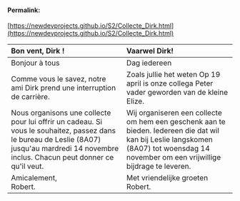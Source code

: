 <link rel="stylesheet" href="https://newdevprojects.github.io/S2/S2.css">

#### Permalink: 
[https://newdevprojects.github.io/S2/Collecte_Dirk.html](https://newdevprojects.github.io/S2/Collecte_Dirk.html)

| Bon vent, Dirk ! | Vaarwel Dirk! |
| :--- | :--- | 
| Bonjour à tous | Dag iedereen |
| Comme vous le savez, notre ami Dirk prend une interruption de carrière. | Zoals jullie het weten Op 19 april is onze collega Peter vader geworden van de kleine Elize. |
|Nous organisons une collecte pour lui offrir un cadeau. Si vous le souhaitez, passez dans le bureau de Leslie (8A07) jusqu'au mardredi 14 novembre inclus. Chacun peut donner ce qu'il veut. | Wij organiseren een collecte om hem een geschenk aan te bieden. Iedereen die dat wil kan bij Leslie langskomen (8A07) tot woensdag 14 november om een vrijwillige bijdrage te leveren. |
| Amicalement,<br>Robert. | Met vriendelijke groeten<br>Robert. |


